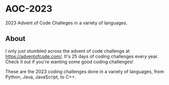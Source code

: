 # AOC-2023
2023 Advent of Code Challeges in a variety of languages.

## About
I only just stumbled across the advent of code challenge at https://adventofcode.com/. It's 25 days of coding challenges every year. Check it out if you're wanting some good coding challenges!

These are the 2023 coding challenges done in a variety of languages, from Python, Java, JavaScript, to C++.

